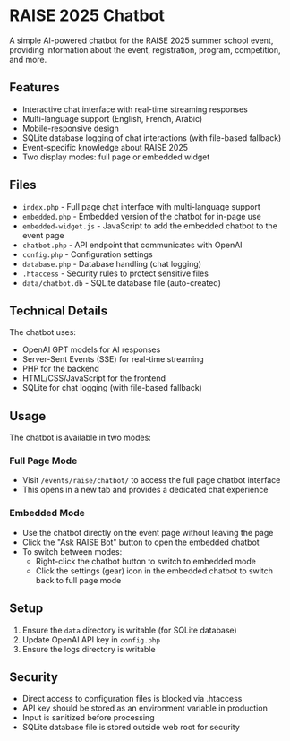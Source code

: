 # RAISE 2025 Chatbot

A simple AI-powered chatbot for the RAISE 2025 summer school event, providing information about the event, registration, program, competition, and more.

## Features

- Interactive chat interface with real-time streaming responses
- Multi-language support (English, French, Arabic)
- Mobile-responsive design
- SQLite database logging of chat interactions (with file-based fallback)
- Event-specific knowledge about RAISE 2025
- Two display modes: full page or embedded widget

## Files

- `index.php` - Full page chat interface with multi-language support
- `embedded.php` - Embedded version of the chatbot for in-page use
- `embedded-widget.js` - JavaScript to add the embedded chatbot to the event page
- `chatbot.php` - API endpoint that communicates with OpenAI
- `config.php` - Configuration settings
- `database.php` - Database handling (chat logging)
- `.htaccess` - Security rules to protect sensitive files
- `data/chatbot.db` - SQLite database file (auto-created)

## Technical Details

The chatbot uses:
- OpenAI GPT models for AI responses
- Server-Sent Events (SSE) for real-time streaming
- PHP for the backend
- HTML/CSS/JavaScript for the frontend
- SQLite for chat logging (with file-based fallback)

## Usage

The chatbot is available in two modes:

### Full Page Mode
- Visit `/events/raise/chatbot/` to access the full page chatbot interface
- This opens in a new tab and provides a dedicated chat experience

### Embedded Mode
- Use the chatbot directly on the event page without leaving the page
- Click the "Ask RAISE Bot" button to open the embedded chatbot
- To switch between modes:
  - Right-click the chatbot button to switch to embedded mode
  - Click the settings (gear) icon in the embedded chatbot to switch back to full page mode

## Setup

1. Ensure the `data` directory is writable (for SQLite database)
2. Update OpenAI API key in `config.php`
3. Ensure the logs directory is writable

## Security

- Direct access to configuration files is blocked via .htaccess
- API key should be stored as an environment variable in production
- Input is sanitized before processing
- SQLite database file is stored outside web root for security 